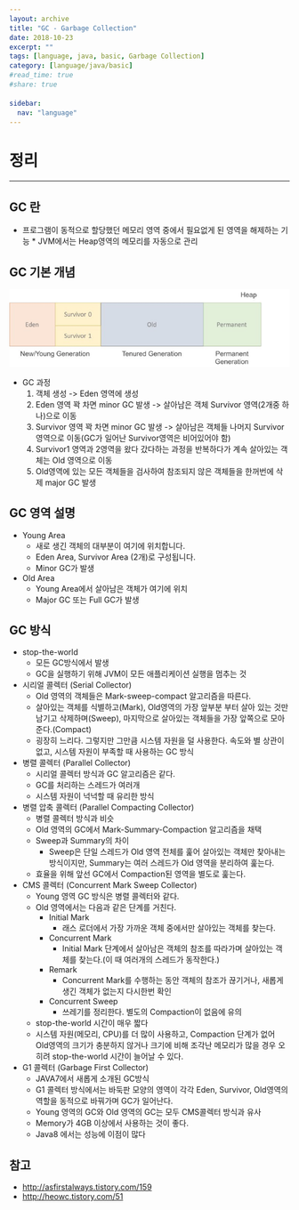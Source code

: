 ```yaml
---
layout: archive
title: "GC - Garbage Collection"
date: 2018-10-23
excerpt: ""
tags: [language, java, basic, Garbage Collection]
category: [language/java/basic]
#read_time: true
#share: true

sidebar:
  nav: "language"
---
```


# 정리

* * *

## GC 란

* 프로그램이 동적으로 할당했던 메모리 영역 중에서 필요없게 된 영역을 해제하는 기능 * JVM에서는 Heap영역의 메모리를 자동으로 관리

## GC 기본 개념

![garbage-collection01](/assets/image/language/java/basic/garbage-collection01.jpg)

* GC 과정
  1. 객체 생성 -> Eden 영역에 생성
  2. Eden 영역 꽉 차면 minor GC 발생 -> 살아남은 객체 Survivor 영역(2개중 하나)으로 이동
  3. Survivor 영역 꽉 차면 minor GC 발생 -> 살아남은 객체들 나머지 Survivor 영역으로 이동(GC가 일어난 Survivor영역은 비어있어야 함)
  4. Survivor1 영역과 2영역을 왔다 갔다하는 과정을 반복하다가 계속 살아있는 객체는 Old 영역으로 이동
  5. Old영역에 있는 모든 객체들을 검사하여 참조되지 않은 객체들을 한꺼번에 삭제 major GC 발생

## GC 영역 설명

* Young Area
  * 새로 생긴 객체의 대부분이 여기에 위치합니다.
  * Eden Area, Survivor Area (2개)로 구성됩니다.
  * Minor GC가 발생
* Old Area
  * Young Area에서 살아남은 객체가 여기에 위치
  * Major GC 또는 Full GC가 발생

## GC 방식

* stop-the-world
  * 모든 GC방식에서 발생
  * GC을 실행하기 위해 JVM이 모든 애플리케이션 실행을 멈추는 것
* 시리얼 콜렉터 (Serial Collector)
  * Old 영역의 객체들은 Mark-sweep-compact 알고리즘을 따른다.
  * 살아있는 객체를 식별하고(Mark), Old영역의 가장 앞부분 부터 살아 있는 것만 남기고 삭제하며(Sweep), 마지막으로 살아있는 객체들을 가장 앞쪽으로 모아준다.(Compact)
  * 굉장히 느리다. 그렇지만 그만큼 시스템 자원을 덜 사용한다. 속도와 별 상관이 없고, 시스템 자원이 부족할 때 사용하는 GC 방식
* 병렬 콜렉터 (Parallel Collector)
  * 시리얼 콜렉터 방식과 GC 알고리즘은 같다.
  * GC를 처리하는 스레드가 여러개
  * 시스템 자원이 넉넉할 때 유리한 방식
* 병렬 압축 콜렉터 (Parallel Compacting Collector)
  * 병렬 콜렉터 방식과 비슷
  * Old 영역의 GC에서 Mark-Summary-Compaction 알고리즘을 채택
  * Sweep과 Summary의 차이
    * Sweep은 단일 스레드가 Old 영역 전체를 훑어 살아있는 객체만 찾아내는 방식이지만, Summary는 여러 스레드가 Old 영역을 분리하여 훑는다.
  * 효율을 위해 앞선 GC에서 Compaction된 영역을 별도로 훑는다.
* CMS 콜렉터 (Concurrent Mark Sweep Collector)
  * Young 영역 GC 방식은 병렬 콜렉터와 같다.
  * Old 영역에서는 다음과 같은 단계를 거친다.
    * Initial Mark
      * 래스 로더에서 가장 가까운 객체 중에서만 살아있는 객체를 찾는다.
    * Concurrent Mark
      * Initial Mark 단계에서 살아남은 객체의 참조를 따라가며 살아있는 객체를 찾는다.(이 때 여러개의 스레드가 동작한다.)
    * Remark
      * Concurrent Mark를 수행하는 동안 객체의 참조가 끊기거나, 새롭게 생긴 객체가 없는지 다시한번 확인
    * Concurrent Sweep
      * 쓰레기를 정리한다. 별도의 Compaction이 없음에 유의
  * stop-the-world 시간이 매우 짧다
  * 시스템 자원(메모리, CPU)를 더 많이 사용하고, Compaction 단계가 없어 Old영역의 크기가 충분하지 않거나 크기에 비해 조각난 메모리가 많을 경우 오히려 stop-the-world 시간이 늘어날 수 있다.
* G1 콜렉터 (Garbage First Collector)
  * JAVA7에서 새롭게 소개된 GC방식
  * G1 콜렉터 방식에서는 바둑판 모양의 영역이 각각 Eden, Survivor, Old영역의 역할을 동적으로 바꿔가며 GC가 일어난다.
  * Young 영역의 GC와 Old 영역의 GC는 모두 CMS콜렉터 방식과 유사
  * Memory가 4GB 이상에서 사용하는 것이 좋다.
  * Java8 에서는 성능에 이점이 많다

## 참고

* <http://asfirstalways.tistory.com/159>
* <http://heowc.tistory.com/51>